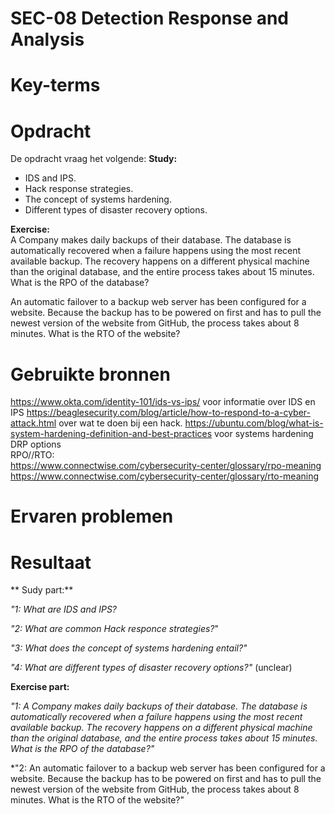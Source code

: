 # SEC-08 Detection Response and Analysis

# Key-terms


# Opdracht

De opdracht vraag het volgende:
**Study:**
- IDS and IPS.
- Hack response strategies.
- The concept of systems hardening.
- Different types of disaster recovery options.


**Exercise:**  
A Company makes daily backups of their database. The database is automatically recovered when a failure happens using the most recent available backup. The recovery happens on a different physical machine than the original database, and the entire process takes about 15 minutes. What is the RPO of the database?  

An automatic failover to a backup web server has been configured for a website. Because the backup has to be powered on first and has to pull the newest version of the website from GitHub, the process takes about 8 minutes. What is the RTO of the website?


# Gebruikte bronnen
https://www.okta.com/identity-101/ids-vs-ips/ voor informatie over IDS en IPS
https://beaglesecurity.com/blog/article/how-to-respond-to-a-cyber-attack.html over wat te doen bij een hack.
https://ubuntu.com/blog/what-is-system-hardening-definition-and-best-practices voor systems hardening
DRP options  
RPO//RTO:  
https://www.connectwise.com/cybersecurity-center/glossary/rpo-meaning  
https://www.connectwise.com/cybersecurity-center/glossary/rto-meaning  

# Ervaren problemen

# Resultaat
** Sudy part:** 

*"1: What are IDS and IPS?*

*"2: What are common Hack responce strategies?*"

*"3: What does the concept of systems hardening entail?"*

*"4: What are different types of disaster recovery options?"*  (unclear)


**Exercise part:**

*"1: A Company makes daily backups of their database. The database is automatically recovered when a failure happens using the most recent available backup. The recovery happens on a different physical machine than the original database, and the entire process takes about 15 minutes. What is the RPO of the database?"*

*"2: An automatic failover to a backup web server has been configured for a website. Because the backup has to be powered on first and has to pull the newest version of the website from GitHub, the process takes about 8 minutes. What is the RTO of the website?"